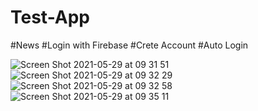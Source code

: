 # Test-App
#News 
#Login with Firebase
#Crete Account
#Auto Login


![Screen Shot 2021-05-29 at 09 31 51](https://user-images.githubusercontent.com/48089787/120063406-5975f800-c067-11eb-916b-51055e60fd10.png)![Screen Shot 2021-05-29 at 09 32 29](https://user-images.githubusercontent.com/48089787/120063439-7f9b9800-c067-11eb-894a-b54ddd9dc2ee.png)![Screen Shot 2021-05-29 at 09 32 58](https://user-images.githubusercontent.com/48089787/120063458-8f1ae100-c067-11eb-9259-e52c33e6bff9.png)![Screen Shot 2021-05-29 at 09 35 11](https://user-images.githubusercontent.com/48089787/120063459-8fb37780-c067-11eb-919e-be720579e0ca.png)

